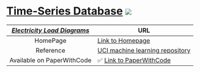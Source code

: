 # [Time-Series Database](https://github.com/WenjieDu/Time_Series_Database) ![](https://hits.seeyoufarm.com/api/count/incr/badge.svg?url=https%3A%2F%2Fgithub.com%2FWenjieDu%2FTime_Series_Database&count_bg=%2379C83D&title_bg=%23555555&icon=&icon_color=%23E7E7E7&title=hits&edge_flat=false)

| <ins> *Electricity Load Diagrams*</ins> | URL                                                                                         |
|:---------------------------------------:|---------------------------------------------------------------------------------------------|
|                HomePage                 | [Link to Homepage](https://archive.ics.uci.edu/ml/datasets/ElectricityLoadDiagrams20112014) |
|                Reference                | [UCI machine learning repository](http://archive.ics.uci.edu/ml)                            |
|       Available on PaperWithCode        | ✅ [Link to PaperWithCode](https://paperswithcode.com/dataset/electricity)                  |